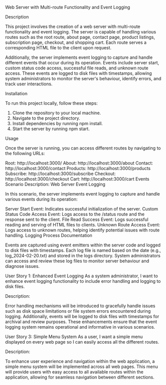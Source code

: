 Web Server with Multi-route Functionality and Event Logging

Description

This project involves the creation of a web server with multi-route functionality and event logging. The server is capable of handling various routes such as the root route, about page, contact page, product listings, subscription page, checkout, and shopping cart. Each route serves a corresponding HTML file to the client upon request.

Additionally, the server implements event logging to capture and handle different events that occur during its operation. Events include server start, custom status code access, successful file reads, and unknown route access. These events are logged to disk files with timestamps, allowing system administrators to monitor the server's behaviour, identify errors, and track user interactions.

Installation

To run this project locally, follow these steps:

1. Clone the repository to your local machine.
2. Navigate to the project directory.
3. Install dependencies by running npm install.
4. Start the server by running npm start.

Usage

Once the server is running, you can access different routes by navigating to the following URLs:

Root: http://localhost:3000/
About: http://localhost:3000/about
Contact: http://localhost:3000/contact
Products: http://localhost:3000/products
Subscribe: http://localhost:3000/subscribe
Checkout: http://localhost:3000/checkout
Cart: http://localhost:3000/cart
Events Scenario Description: Web Server Event Logging

In this scenario, the server implements event logging to capture and handle various events during its operation:

Server Start Event: Indicates successful initialization of the server.
Custom Status Code Access Event: Logs access to the /status route and the response sent to the client.
File Read Success Event: Logs successful reading and serving of HTML files to clients.
Unknown Route Access Event: Logs access to unknown routes, helping identify potential issues with route handling.
Logging Process Documentation

Events are captured using event emitters within the server code and logged to disk files with timestamps. Each log file is named based on the date (e.g., log_2024-02-20.txt) and stored in the logs directory. System administrators can access and review these log files to monitor server behaviour and diagnose issues.

User Story 1: Enhanced Event Logging
As a system administrator, I want to enhance event logging functionality to include error handling and logging to disk files.

Description:

Error handling mechanisms will be introduced to gracefully handle issues such as disk space limitations or file system errors encountered during logging. Additionally, events will be logged to disk files with timestamps for archival and review purposes. These enhancements ensure that the event logging system remains operational and informative in various scenarios.

User Story 3: Simple Menu System
As a user, I want a simple menu displayed on every web page so I can easily access all the different routes.

Description:

To enhance user experience and navigation within the web application, a simple menu system will be implemented across all web pages. This menu will provide users with easy access to all available routes within the application, allowing for seamless navigation between different sections. 

